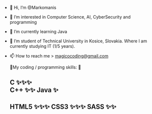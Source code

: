 - 👋 Hi, I’m @Markomanis
- 👀 I’m interested in Computer Science, AI, CyberSecurity and programming
- 🌱 I’m currently learning Java
- 💞️ I’m student of Technical University in Kosice, Slovakia. Where I am currently studying IT (1/5 years).
- 📫 How to reach me > magicocoding@gmail.com 

  🌱My coding / programming skills: 🌱
  
  
  C      ✨✨✨<br>
  C++    ✨✨
  Java   ✨
  --------------------
  HTML5 ✨✨✨
  CSS3  ✨✨✨
  SASS   ✨✨
  --------------------
  
  
<!---
Markomanis/Markomanis is a ✨ special ✨ repository because its `README.md` (this file) appears on your GitHub profile.
You can click the Preview link to take a look at your changes.
--->
